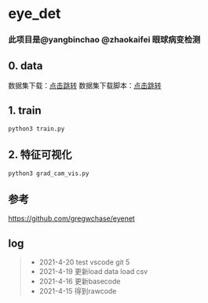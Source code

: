 # eye_det

### 此项目是@yangbinchao @zhaokaifei 眼球病变检测

## 0. data
数据集下载：[点击跳转](https://www.kaggle.com/c/diabetic-retinopathy-detection/data)
数据集下载脚本：[点击跳转](https://github.com/gregwchase/eyenet/blob/master/src/download_data.sh)

## 1. train
`python3 train.py`
    

## 2. 特征可视化
`python3 grad_cam_vis.py`


## 参考
https://github.com/gregwchase/eyenet


## log
> * 2021-4-20 test vscode git 5
> * 2021-4-19 更新load data load csv
> * 2021-4-16 更新basecode
> * 2021-4-15 得到rawcode



